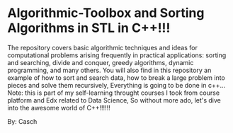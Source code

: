 # Algorithmic-Toolbox and Sorting Algorithms in STL in C++!!!

The repository covers basic algorithmic techniques and ideas for computational problems arising frequently in practical applications: sorting and searching, divide and conquer, greedy algorithms, dynamic programming, and many others.
You will also find in this repository an example of how to sort and search data, how to break a large problem into pieces and solve them recursively, Everything is going to be done in c++...
Note: this is part of my self-learning throught courses I took from course platform and Edx related to Data Science, So without more ado, let's dive into the awesome world of C++!!!!!!

By: Casch
